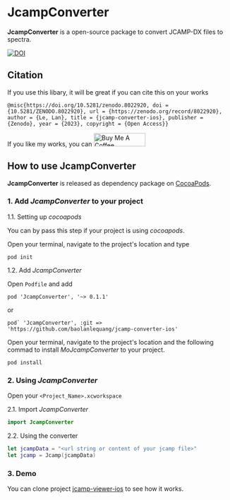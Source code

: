 # JcampConverter
**JcampConverter** is a open-source package to convert JCAMP-DX files to spectra.

[![DOI](https://zenodo.org/badge/DOI/10.5281/zenodo.8022920.svg)](https://doi.org/10.5281/zenodo.8022920)

## Citation
If you use this libary, it will be great if you can cite this on your works

```citation
@misc{https://doi.org/10.5281/zenodo.8022920, doi = {10.5281/ZENODO.8022920}, url = {https://zenodo.org/record/8022920}, author = {Le, Lan}, title = {jcamp-converter-ios}, publisher = {Zenodo}, year = {2023}, copyright = {Open Access}}
```


If you like my works, you can <a href="https://www.buymeacoffee.com/baolanlequang" target="_blank"><img src="https://cdn.buymeacoffee.com/buttons/v2/default-yellow.png" alt="Buy Me A Coffee" style="height: 30px !important;width: 117px !important;" ></a>

## How to use JcampConverter
**JcampConverter** is released as dependency package on [CocoaPods](https://cocoapods.org/). 

### 1. Add *JcampConverter* to your project
1.1. Setting up *cocoapods*

You can by pass this step if your project is using *cocoapods*.

Open your terminal, navigate to the project's location and type

```
pod init
```

1.2. Add *JcampConverter*


Open `Podfile` and add

```
pod 'JcampConverter', '~> 0.1.1'
```

or
```
pod` 'JcampConverter', :git => 'https://github.com/baolanlequang/jcamp-converter-ios'
```
 
Open your terminal, navigate to the project's location and the following commad to install *MoJcampConverter* to your project.

```
pod install
```

### 2. Using *JcampConverter*
Open your `<Project_Name>.xcworkspace`

2.1. Import *JcampConverter*

```swift
import JcampConverter
```

2.2. Using the converter
```swift
let jcampData = "<url string or content of your jcamp file>"
let jcamp = Jcamp(jcampData)

```

### 3. Demo
You can clone project [jcamp-viewer-ios](https://github.com/baolanlequang/jcamp-viewer-ios) to see how it works.
            
            

